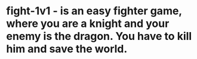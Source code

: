 # fight-1v1 - is an easy fighter game, where you are a knight and your enemy is the dragon. You have to kill him and save the world. 
